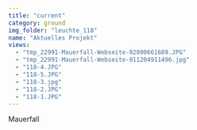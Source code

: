 ```yaml
---
title: "current"
category: ground
img_folder: "leuchte_118"
name: "Aktuelles Projekt"
views:
  - "tmp_22991-Mauerfall-Webseite-02800661689.JPG"
  - "tmp_22991-Mauerfall-Webseite-011204911496.jpg"
  - "118-4.JPG"
  - "118-5.JPG"
  - "118-3.jpg"
  - "118-2.JPG"
  - "118-1.JPG"
---
```


Mauerfall
